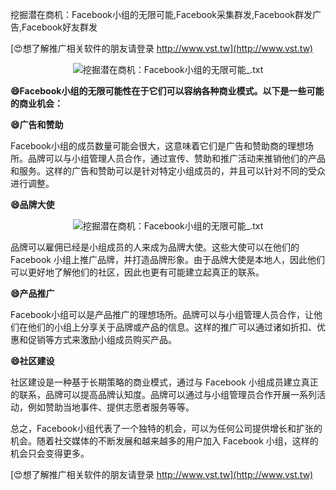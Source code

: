 挖掘潜在商机：Facebook小组的无限可能,Facebook采集群发,Facebook群发广告,Facebook好友群发

[😍想了解推广相关软件的朋友请登录 http://www.vst.tw](http://www.vst.tw)

 <center><img src="https://vst.tw/MP4/tuiguang/png/4.png" alt="挖掘潜在商机：Facebook小组的无限可能_.txt"></center>

**😄Facebook小组的无限可能性在于它们可以容纳各种商业模式。以下是一些可能的商业机会：**

**😄广告和赞助**

Facebook小组的成员数量可能会很大，这意味着它们是广告和赞助商的理想场所。品牌可以与小组管理人员合作，通过宣传、赞助和推广活动来推销他们的产品和服务。这样的广告和赞助可以是针对特定小组成员的，并且可以针对不同的受众进行调整。

**😄品牌大使**

 <center><img src="https://vst.tw/MP4/tuiguang/png/2.png" alt="挖掘潜在商机：Facebook小组的无限可能_.txt"></center>

品牌可以雇佣已经是小组成员的人来成为品牌大使。这些大使可以在他们的 Facebook 小组上推广品牌，并打造品牌形象。由于品牌大使是本地人，因此他们可以更好地了解他们的社区，因此也更有可能建立起真正的联系。

**😄产品推广**

Facebook小组可以是产品推广的理想场所。品牌可以与小组管理人员合作，让他们在他们的小组上分享关于品牌或产品的信息。这样的推广可以通过诸如折扣、优惠和促销等方式来激励小组成员购买产品。

**😄社区建设**

社区建设是一种基于长期策略的商业模式，通过与 Facebook 小组成员建立真正的联系，品牌可以提高品牌认知度。品牌可以通过与小组管理员合作开展一系列活动，例如赞助当地事件、提供志愿者服务等等。

总之，Facebook小组代表了一个独特的机会，可以为任何公司提供增长和扩张的机会。随着社交媒体的不断发展和越来越多的用户加入 Facebook 小组，这样的机会只会变得更多。

[😍想了解推广相关软件的朋友请登录 http://www.vst.tw](http://www.vst.tw)



